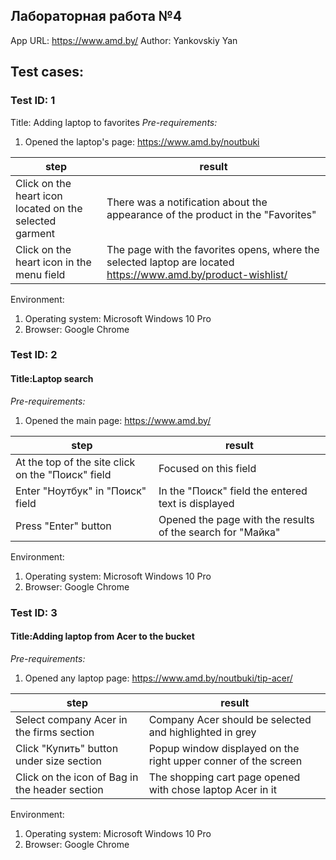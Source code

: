 ## Лабораторная работа №4
App URL: https://www.amd.by/  Author: Yankovskiy Yan
## Test cases:
### Test ID: 1


Title: Adding laptop to favorites
_Pre-requirements:_
1. Opened the laptop's page: https://www.amd.by/noutbuki

|step|result|
|----|------|
|Click on the heart icon located on the selected garment|There was a notification about the appearance of the product in the "Favorites"|
|Сlick on the heart icon in the menu field|	The page with the favorites opens, where the selected laptop are located https://www.amd.by/product-wishlist/ |

Environment:

1. Operating system: Microsoft Windows 10 Pro
2. Browser: Google Chrome

### Test ID: 2

#### Title:Laptop search
_Pre-requirements:_
1. Opened the main page: https://www.amd.by/

|step|result|
|----|------|
|At the top of the site click on the "Поиск" field|	Focused on this field|
|Enter "Ноутбук" in "Поиск" field|	In the "Поиск" field the entered text is displayed|
|Press "Enter" button |	Opened the page with the results of the search for "Майка"|

Environment:

1. Operating system: Microsoft Windows 10 Pro
2. Browser: Google Chrome

### Test ID: 3

#### Title:Adding laptop from Acer to the bucket
_Pre-requirements:_
1. Opened any laptop page: https://www.amd.by/noutbuki/tip-acer/

|step|result|
|----|------|
|Select company Acer in the firms section|	Company Acer should be selected and highlighted in grey|
|Click "Купить" button under size section| Popup window displayed on the right upper conner of the screen
|Click on the icon of Bag in the header section	|The shopping cart page opened with chose laptop Acer in it|

Environment:

1. Operating system: Microsoft Windows 10 Pro
2. Browser: Google Chrome
